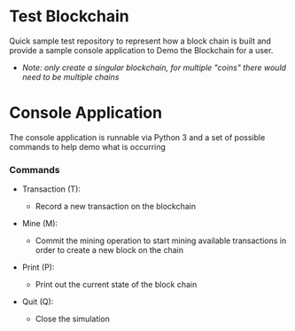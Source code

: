 # Test Blockchain
Quick sample test repository to represent how a block chain is built and provide a sample console application to Demo the Blockchain for a user.

- _Note: only create a singular blockchain, for multiple "coins" there would need to be multiple chains_

# Console Application
The console application is runnable via Python 3 and a set of possible commands to help demo what is occurring

### Commands
- Transaction (T): 
    - Record a new transaction on the blockchain

- Mine (M):
    - Commit the mining operation to start mining available transactions in order to create a new block on the chain

- Print (P):
    - Print out the current state of the block chain

- Quit (Q):
    - Close the simulation
